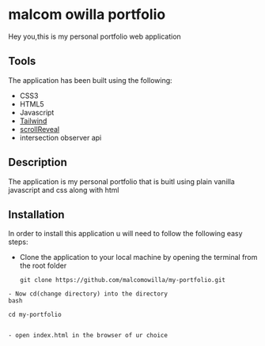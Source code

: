 # malcom owilla portfolio
Hey you,this is my personal portfolio web application 


Tools
-----
The application has  been built using the following:
* CSS3
* HTML5
* Javascript
* [Tailwind](https://tailwindcss.com/)
* [scrollReveal](https://scrollrevealjs.org/)
* intersection observer api

Description
-----------

The application is my personal portfolio that is buitl  using plain vanilla javascript and css along with html



Installation
------------
In order to  install this application  u will need to follow the following easy steps:

- Clone the application to your local machine by opening the terminal from the root folder


    ``````
    git clone https://github.com/malcomowilla/my-portfolio.git
``````
- Now cd(change directory) into the directory 
bash
````````
    cd my-portfolio
`````````

- open index.html in the browser of ur choice








